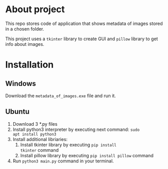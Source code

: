 # About project

This repo stores code of application that shows metadata of images stored in a chosen folder.

This project uses a <code>tkinter</code> library to create GUI and <code>pillow</code> library to get info about images.

# Installation

## Windows

Download the <code>metadata\_of\_images.exe</code> file and run it.

## Ubuntu

1. Download 3 \*.py files
2. Install python3 interpreter by executing next command: <code>sudo apt install python3</code>
3. Install additional libriaries:
	1. Install tkinter library by executing <code>pip install tkinter</code> command
	2. Install pillow library by executing <code>pip install pillow</code> command
4. Run <code>python3 main.py</code> command in your terminal.
